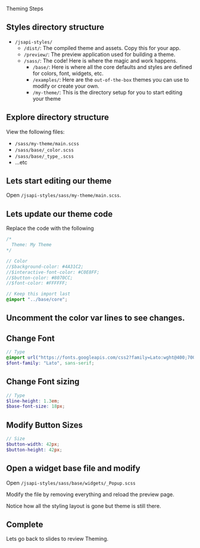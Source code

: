 Theming Steps

## Styles directory structure

- `/jsapi-styles/`
  - `/dist/`: The compiled theme and assets. Copy this for your app.
  - `/preview/`: The preview application used for building a theme.
  - `/sass/`: The code! Here is where the magic and work happens.
    - `/base/`: Here is where all the core defaults and styles are defined for colors, font, widgets, etc.
    - `/examples/`: Here are the `out-of-the-box` themes you can use to modify or create your own.
    - `/my-theme/`: This is the directory setup for you to start editing your theme

## Explore directory structure

View the following files:

- `/sass/my-theme/main.scss`
- `/sass/base/_color.scss`
- `/sass/base/_type_.scss`
- ...etc

## Lets start editing our theme

Open `/jsapi-styles/sass/my-theme/main.scss`.

## Lets update our theme code

Replace the code with the following

```scss
/*
  Theme: My Theme
*/

// Color
//$background-color: #4A31C2;
//$interactive-font-color: #C0E8FF;
//$button-color: #8070CC;
//$font-color: #FFFFFF;

// Keep this import last
@import "../base/core";
```

## Uncomment the color var lines to see changes.

## Change Font

```scss
// Type
@import url("https://fonts.googleapis.com/css2?family=Lato:wght@400;700;900&display=swap");
$font-family: "Lato", sans-serif;
```

## Change Font sizing

```scss
// Type
$line-height: 1.3em;
$base-font-size: 18px;
```

## Modify Button Sizes

```scss
// Size
$button-width: 42px;
$button-height: 42px;
```

## Open a widget base file and modify

Open `/jsapi-styles/sass/base/widgets/_Popup.scss`

Modify the file by removing everything and reload the preview page.

Notice how all the styling layout is gone but theme is still there.

## Complete

Lets go back to slides to review Theming.

